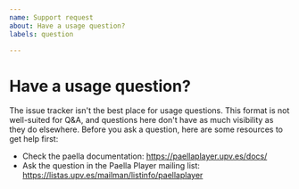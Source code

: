 ```yaml
---
name: Support request
about: Have a usage question?
labels: question

---
```



Have a usage question?
======================
The issue tracker isn't the best place for usage questions. This format is not well-suited for Q&A, and questions here don't have as much visibility as they do elsewhere. Before you ask a question, here are some resources to get help first:

- Check the paella documentation: https://paellaplayer.upv.es/docs/
- Ask the question in the Paella Player mailing list: https://listas.upv.es/mailman/listinfo/paellaplayer
